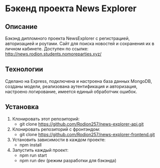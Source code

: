 # Бэкенд проекта News Explorer

## Описание
Бэкэнд дипломного проекта NewsExplorer с регистрацией, авторизацией и роутами.
Сайт для поиска новостей и сохранения их в личном кабинете.
Доступен по ссылке: http://news.rodion.students.nomoreparties.xyz/

## Технологии
Сделано на Express, подключена и настроена база данных MongoDB, созданы модели,
реализована аутентификация и авторизация, настроено логирование, имеется единый обработчик ошибок.

## Установка 
1. Клонировать этот репозиторий:
    + git clone https://github.com/Rodion257/news-explorer-api.git
2. Клонировать репозиторий с фронтэндом:
    + git clone https://github.com/Rodion257/news-explorer-frontend.git
2. Установить зависимости в каждом проекте:
    + npm install
3. Запустить каждый проект: 
    + npm run start
    + npm run dev (режим разработки для бэкэнда)
